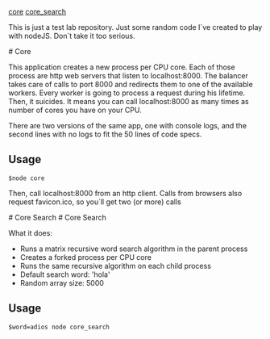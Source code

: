 [core](#Core)
[core_search](#Core)
  
This is just a test lab repository. Just some random code I´ve created to play with nodeJS. Don´t take it too serious.

<a name="core"/>
# Core

This application creates a new process per CPU core. Each of those process are http web servers that listen to localhost:8000. The balancer takes care of calls to port 8000 and redirects them to one of the available workers. Every worker is going to process a request during his lifetime. Then, it suicides. It means you can call localhost:8000 as many times as number of cores you have on your CPU.

There are two versions of the same app, one with console logs, and the second lines with no logs to fit the 50 lines of code specs.

## Usage
```
$node core
```
Then, call localhost:8000 from an http client. Calls from browsers also request favicon.ico, so you´ll get two (or more) calls

<a name="core_search"/>
# Core Search
# Core Search

What it does:
- Runs a matrix recursive word search algorithm in the parent process 
- Creates a forked process per CPU core
- Runs the same recursive algorithm on each child process
- Default search word: 'hola'
- Random array size: 5000

## Usage
```
$word=adios node core_search
```
